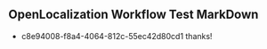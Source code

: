 ## OpenLocalization Workflow Test MarkDown
* c8e94008-f8a4-4064-812c-55ec42d80cd1 
thanks!<!--HONumber=Mar16_HO3-->
